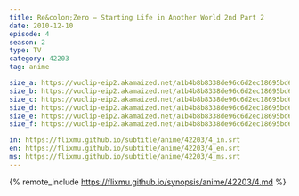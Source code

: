 ```yaml
---
title: Re&colon;Zero − Starting Life in Another World 2nd Part 2
date: 2010-12-10
episode: 4
season: 2
type: TV
category: 42203
tag: anime

size_a: https://vuclip-eip2.akamaized.net/a1b4b8b8338de96c6d2ec18695bd62df/vp63207_V20210508040313/hlsc_e2931_2.m3u8
size_b: https://vuclip-eip2.akamaized.net/a1b4b8b8338de96c6d2ec18695bd62df/vp63207_V20210508040313/hlsc_e2931_3.m3u8
size_c: https://vuclip-eip2.akamaized.net/a1b4b8b8338de96c6d2ec18695bd62df/vp63207_V20210508040313/hlsc_e2931_4.m3u8
size_d: https://vuclip-eip2.akamaized.net/a1b4b8b8338de96c6d2ec18695bd62df/vp63207_V20210508040313/hlsc_e2931_5.m3u8
size_e: https://vuclip-eip2.akamaized.net/a1b4b8b8338de96c6d2ec18695bd62df/vp63207_V20210508040313/hlsc_e2931_6.m3u8
size_f: https://vuclip-eip2.akamaized.net/a1b4b8b8338de96c6d2ec18695bd62df/vp63207_V20210508040313/hlsc_e2931_7.m3u8

in: https://flixmu.github.io/subtitle/anime/42203/4_in.srt
en: https://flixmu.github.io/subtitle/anime/42203/4_en.srt
ms: https://flixmu.github.io/subtitle/anime/42203/4_ms.srt
---
```

{% remote_include https://flixmu.github.io/synopsis/anime/42203/4.md %}